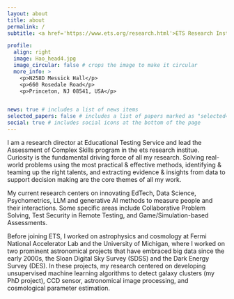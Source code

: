 ```yaml
---
layout: about
title: about
permalink: /
subtitle: <a href='https://www.ets.org/research.html'>ETS Research Institute </a> Driving innovations in measurement science to advance quality, equity and fairness.

profile:
  align: right
  image: Hao_head4.jpg
  image_circular: false # crops the image to make it circular
  more_info: >
    <p>N258D Messick Hall</p>
    <p>660 Rosedale Road</p>
    <p>Princeton, NJ 08541, USA</p>


news: true # includes a list of news items
selected_papers: false # includes a list of papers marked as "selected={true}"
social: true # includes social icons at the bottom of the page
---
```


I am a research director at Educational Testing Service and lead the Assessment of Complex Skills program in the ets research institue. Curiosity is the fundamental driving force of all my research. Solving real-world problems using the most practical & effective methods, identifying & teaming up the right talents, and extracting evidence & insights from data to support decision making are the core themes of all my work. 

My current research centers on innovating EdTech, Data Science, Psychometrics, LLM and generative AI methods to measure people and their interactions. Some specific areas include Collaborative Problem Solving, Test Security in Remote Testing, and Game/Simulation-based Assessments. 

Before joining ETS, I worked on astrophysics and cosmology at Fermi National Accelerator Lab and the University of Michigan, where I worked on two prominent astronomical projects that have embraced big data since the early 2000s, the Sloan Digital Sky Survey (SDSS) and the Dark Energy Survey (DES). In these projects, my research centered on developing unsupervised machine learning algorithms to detect galaxy clusters (my PhD project), CCD sensor, astronomical image processing, and cosmological parameter estimation. 
